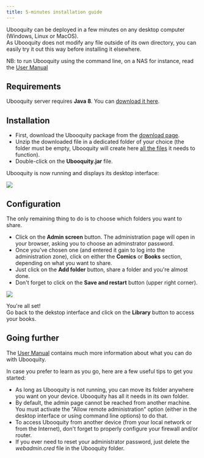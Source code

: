 ```yaml
---
title: 5-minutes installation guide
---
```


Ubooquity can be deployed in a few minutes on any desktop computer (Windows, Linux or MacOS).  
As Ubooquity does not modify any file outside of its own directory, you can easily try it out this way before installing it elsewhere.


NB: to run Ubooquity using the command line, on a NAS for instance, read the [User Manual](manual.html)

## Requirements

Ubooquity server requires **Java 8**. You can [download it here](https://www.java.com/en/download/manual.jsp).  


## Installation

* First, download the Ubooquity package from the [download page](http://vaemendis.net/ubooquity/static2/download).  
* Unzip the downloaded file in a dedicated folder of your choice (the folder must be empty, Ubooquity will create here [all the files](dir-structure.html) it needs to function).
* Double-click on the **Ubooquity.jar** file.

Ubooquity is now running and displays its desktop interface:

![](../assets/images/screenshots/desktop-interface.jpg)


## Configuration

The only remaining thing to do is to choose which folders you want to share.

* Click on the **Admin screen** button. The administration page will open in your browser, asking you to choose an adminstrator password.  
* Once you've chosen one (and entered it gain to log into the administration zone), click on either the **Comics** or **Books** section, depending on what you want to share.
* Just click on the **Add folder** button, share a folder and you're almost done.
* Don't forget to click on the **Save and restart** button (upper right corner). 

![](../assets/images/screenshots/web-admin-general.jpg)


You're all set!  
Go back to the dekstop interface and click on the **Library** button to access your books.

## Going further

The [User Manual](manual.html) contains much more information about what you can do with Ubooquity.

In case you prefer to learn as you go, here are a few useful tips to get you started:

* As long as Ubooquity is not running, you can move its folder anywhere you want on your device. Ubooquity has all it needs in its own folder.
* By default, the admin page cannot be reached from another machine. You must activate the "Allow remote administration" option (either in the desktop interface or using command line options) to do that.
* To access Ubooquity from another device (from your local network or from the Internet), don't forget to properly configure your firewall and/or router.
* If you ever need to reset your administrator password, just delete the *webadmin.cred* file in the Ubooquity folder.

